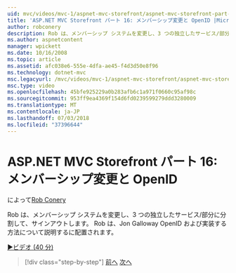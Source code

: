 ```yaml
---
uid: mvc/videos/mvc-1/aspnet-mvc-storefront/aspnet-mvc-storefront-part-16-membership-redo-with-openid
title: 'ASP.NET MVC Storefront パート 16: メンバーシップ変更と OpenID |Microsoft Docs'
author: robconery
description: Rob は、メンバーシップ システムを変更し、3 つの独立したサービス/部分に分割して、サインアウトします。 Rob は OpenID についてお話し Jon Galloway とし、配置方法の概要としています.
ms.author: aspnetcontent
manager: wpickett
ms.date: 10/16/2008
ms.topic: article
ms.assetid: afc038e6-555e-4dfa-ae45-f4d3d50e8f96
ms.technology: dotnet-mvc
msc.legacyurl: /mvc/videos/mvc-1/aspnet-mvc-storefront/aspnet-mvc-storefront-part-16-membership-redo-with-openid
msc.type: video
ms.openlocfilehash: 45bfe925229a0b283afb6c1a971f0660c95af98c
ms.sourcegitcommit: 953ff9ea4369f154d6fd0239599279ddd3280009
ms.translationtype: MT
ms.contentlocale: ja-JP
ms.lasthandoff: 07/03/2018
ms.locfileid: "37396644"
---
```

<a name="aspnet-mvc-storefront-part-16-membership-redo-with-openid"></a>ASP.NET MVC Storefront パート 16: メンバーシップ変更と OpenID
====================
によって[Rob Conery](https://github.com/robconery)

Rob は、メンバーシップ システムを変更し、3 つの独立したサービス/部分に分割して、サインアウトします。 Rob は、Jon Galloway OpenID および実装する方法について説明するに配置されます。

[&#9654;ビデオ (40 分)](https://channel9.msdn.com/Blogs/ASP-NET-Site-Videos/aspnet-mvc-storefront-part-16-membership-redo-with-openid)

> [!div class="step-by-step"]
> [前へ](aspnet-mvc-storefront-part-15-public-code-review.md)
> [次へ](aspnet-mvc-storefront-part-17-checkout-with-jeff-atwood.md)
